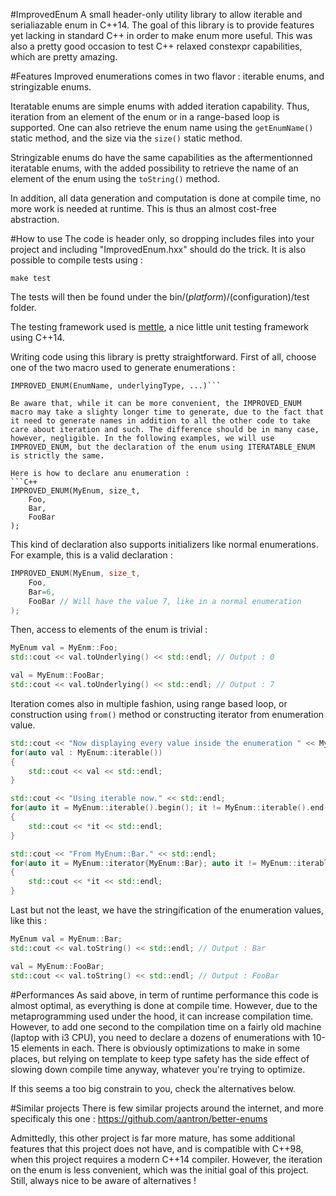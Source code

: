 #ImprovedEnum
A small header-only utility library to allow iterable and serialiazable enum in C++14. The goal of this library is to provide features yet lacking in standard C++ in order to make enum more useful. This was also a pretty good occasion to test C++ relaxed constexpr capabilities, which are pretty amazing.

#Features
Improved enumerations comes in two flavor : iterable enums, and stringizable enums.

Iteratable enums are simple enums with added iteration capability. Thus, iteration from an element of the enum or in a range-based loop is supported. One can also retrieve the enum name using the ```getEnumName()``` static method, and the size via the ```size()``` static method.

Stringizable enums do have the same capabilities as the aftermentionned iteratable enums, with the added possibility to retrieve the name of an element of the enum using the ```toString()``` method.

In addition, all data generation and computation is done at compile time, no more work is needed at runtime. This is thus an almost cost-free abstraction.

#How to use
The code is header only, so dropping includes files into your project and including "ImprovedEnum.hxx" should do the trick. It is also possible to compile tests using :

```make test```

The tests will then be found under the bin/$(platform)/$(configuration)/test folder. 

The testing framework used is [mettle](https://github.com/jimporter/mettle), a nice little unit testing framework using C++14.

Writing code using this library is pretty straightforward. First of all, choose one of the two macro used to generate enumerations :
```ITERATABLE_ENUM(EnumName, underlyingType, ...)
IMPROVED_ENUM(EnumName, underlyingType, ...)```

Be aware that, while it can be more convenient, the IMPROVED_ENUM macro may take a slighty longer time to generate, due to the fact that it need to generate names in addition to all the other code to take care about iteration and such. The difference should be in many case, however, negligible. In the following examples, we will use IMPROVED_ENUM, but the declaration of the enum using ITERATABLE_ENUM is strictly the same.

Here is how to declare anu enumeration :
```C++
IMPROVED_ENUM(MyEnum, size_t,
	Foo,
	Bar,
	FooBar
);
```

This kind of declaration also supports initializers like normal enumerations. For example, this is a valid declaration :
```C++
IMPROVED_ENUM(MyEnum, size_t,
	Foo,
	Bar=6,
	FooBar // Will have the value 7, like in a normal enumeration
);
```

Then, access to elements of the enum is trivial :
```C++
MyEnum val = MyEnm::Foo;
std::cout << val.toUnderlying() << std::endl; // Output : 0

val = MyEnum::FooBar;
std::cout << val.toUnderlying() << std::endl; // Output : 7
```

Iteration comes also in multiple fashion, using range based loop, or construction using ```from()``` method or constructing iterator from enumeration value.
```C++
std::cout << "Now displaying every value inside the enumeration " << MyEnum::getEnumName() << " using range based loop." << std::endl;
for(auto val : MyEnum::iterable())
{
	std::cout << val << std::endl;
}

std::cout << "Using iterable now." << std::endl;
for(auto it = MyEnum::iterable().begin(); it != MyEnum::iterable().end(); ++it)
{
	std::cout << *it << std::endl;
}

std::cout << "From MyEnum::Bar." << std::endl;
for(auto it = MyEnum::iterator{MyEnum::Bar}; auto it != MyEnum::iterable().end(); ++it)
{
	std::cout << *it << std::endl;
}
```

Last but not the least, we have the stringification of the enumeration values, like this :
```C++
MyEnum val = MyEnum::Bar;
std::cout << val.toString() << std::endl; // Output : Bar

val = MyEnum::FooBar;
std::cout << val.toString() << std::endl; // Output : FooBar
```

#Performances
As said above, in term of runtime performance this code is almost optimal, as everything is done at compile time. However, due to the metaprogramming used under the hood, it can increase compilation time. However, to add one second to the compilation time on a fairly old machine (laptop with i3 CPU), you need to declare a dozens of enumerations with 10-15 elements in each. There is obviously optimizations to make in some places, but relying on template to keep type safety has the side effect of slowing down compile time anyway, whatever you're trying to optimize.

If this seems a too big constrain to you, check the alternatives below.

#Similar projects
There is few similar projects around the internet, and more specificaly this one :
https://github.com/aantron/better-enums

Admittedly, this other project is far more mature, has some additional features that this project does not have, and is compatible with C++98, when this project requires a modern C++14 compiler. However, the iteration on the enum is less convenient, which was the initial goal of this project. Still, always nice to be aware of alternatives !
